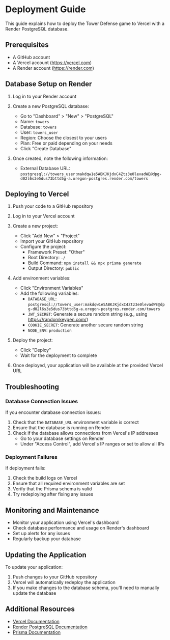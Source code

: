 # Deployment Guide

This guide explains how to deploy the Tower Defense game to Vercel with a Render PostgreSQL database.

## Prerequisites

- A GitHub account
- A Vercel account (https://vercel.com)
- A Render account (https://render.com)

## Database Setup on Render

1. Log in to your Render account
2. Create a new PostgreSQL database:
   - Go to "Dashboard" > "New" > "PostgreSQL"
   - Name: `towers`
   - Database: `towers`
   - User: `towers_user`
   - Region: Choose the closest to your users
   - Plan: Free or paid depending on your needs
   - Click "Create Database"

3. Once created, note the following information:
   - External Database URL: `postgresql://towers_user:makdqw1e5ABKJKjdxC4Ztz3e0levadWE@dpg-d02l6s3e5dus73bttd5g-a.oregon-postgres.render.com/towers`

## Deploying to Vercel

1. Push your code to a GitHub repository

2. Log in to your Vercel account

3. Create a new project:
   - Click "Add New" > "Project"
   - Import your GitHub repository
   - Configure the project:
     - Framework Preset: "Other"
     - Root Directory: `./`
     - Build Command: `npm install && npx prisma generate`
     - Output Directory: `public`

4. Add environment variables:
   - Click "Environment Variables"
   - Add the following variables:
     - `DATABASE_URL`: `postgresql://towers_user:makdqw1e5ABKJKjdxC4Ztz3e0levadWE@dpg-d02l6s3e5dus73bttd5g-a.oregon-postgres.render.com/towers`
     - `JWT_SECRET`: Generate a secure random string (e.g., using https://randomkeygen.com/)
     - `COOKIE_SECRET`: Generate another secure random string
     - `NODE_ENV`: `production`

5. Deploy the project:
   - Click "Deploy"
   - Wait for the deployment to complete

6. Once deployed, your application will be available at the provided Vercel URL

## Troubleshooting

### Database Connection Issues

If you encounter database connection issues:

1. Check that the `DATABASE_URL` environment variable is correct
2. Ensure that the database is running on Render
3. Check if the database allows connections from Vercel's IP addresses
   - Go to your database settings on Render
   - Under "Access Control", add Vercel's IP ranges or set to allow all IPs

### Deployment Failures

If deployment fails:

1. Check the build logs on Vercel
2. Ensure that all required environment variables are set
3. Verify that the Prisma schema is valid
4. Try redeploying after fixing any issues

## Monitoring and Maintenance

- Monitor your application using Vercel's dashboard
- Check database performance and usage on Render's dashboard
- Set up alerts for any issues
- Regularly backup your database

## Updating the Application

To update your application:

1. Push changes to your GitHub repository
2. Vercel will automatically redeploy the application
3. If you make changes to the database schema, you'll need to manually update the database

## Additional Resources

- [Vercel Documentation](https://vercel.com/docs)
- [Render PostgreSQL Documentation](https://render.com/docs/databases)
- [Prisma Documentation](https://www.prisma.io/docs/)
